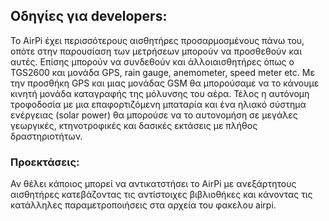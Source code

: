 ## Οδηγίες για developers:

Το AirPi έχει περισσότερους αισθητήρες προσαρμοσμένους πάνω του, οπότε στην παρουσίαση των μετρήσεων μπορούν να 
προσθεθούν και αυτές.
Επίσης μπορούν να συνδεθούν και άλλοιαισθητήρες όπως ο TGS2600 και μονάδα GPS, rain gauge, anemometer, speed meter etc.
Με την προσθήκη GPS και μιας μονάδας GSM θα μπορούσαμε να το κάνουμε κινητή μονάδα καταγραφής της μόλυνσης του αέρα.
Τέλος η αυτόνομη τροφοδοσία με μια επαφορτιζόμενη μπαταρία και ένα ηλιακό σύστημα ενέργειας (solar power) θα μπορούσε να 
το αυτονομήση σε μεγάλες γεωργικές, κτηνοτροφικές και δασικές εκτάσεις με πλήθος δραστηριοτήτων.

### Προεκτάσεις:
Αν θέλει κάποιος μπορεί να αντικατστήσει το AirPi  με ανεξάρτητους αισθητήρες κατεβάζοντας τις αντίστοιχες βιβλιοθήκες
και κάνοντας τις κατάλληλες παραμετροποιήσεις στα αρχεία του φακελου airpi.

